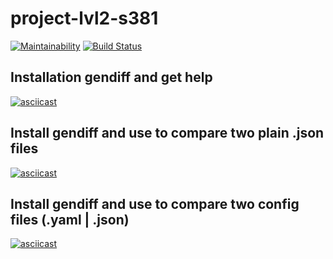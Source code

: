# project-lvl2-s381
[![Maintainability](https://api.codeclimate.com/v1/badges/d25e4a3ffef9ad0ea6e6/maintainability)](https://codeclimate.com/github/snsin/project-lvl2-s381/maintainability) [![Build Status](https://travis-ci.org/snsin/project-lvl2-s381.svg?branch=master)](https://travis-ci.org/snsin/project-lvl2-s381)

## Installation gendiff and get help
[![asciicast](https://asciinema.org/a/HSKp6yN16prrWxpbgdNXvYQZR.svg)](https://asciinema.org/a/HSKp6yN16prrWxpbgdNXvYQZR)

## Install gendiff and use to compare two plain .json files
[![asciicast](https://asciinema.org/a/KiYdZ3azipDOirw3wPIPHo3Sp.svg)](https://asciinema.org/a/KiYdZ3azipDOirw3wPIPHo3Sp)

## Install gendiff and use to compare two config files (.yaml | .json)
[![asciicast](https://asciinema.org/a/NWs30SjkkQMLqgOoRSrD7m9Pv.svg)](https://asciinema.org/a/NWs30SjkkQMLqgOoRSrD7m9Pv)